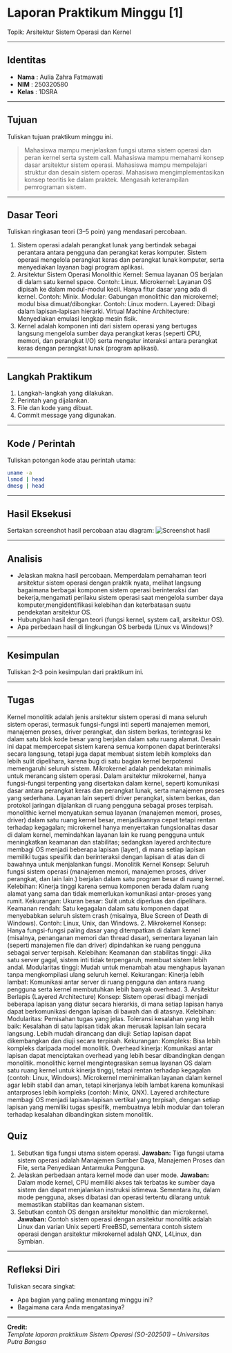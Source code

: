 
# Laporan Praktikum Minggu [1]
Topik: Arsitektur Sistem Operasi dan Kernel

---

## Identitas
- **Nama**  : Aulia Zahra Fatmawati  
- **NIM**   : 250320580  
- **Kelas** : 1DSRA

---

## Tujuan
Tuliskan tujuan praktikum minggu ini.  
> Mahasiswa mampu menjelaskan fungsi utama sistem operasi dan peran kernel serta system call.
> Mahasiswa mampu memahami konsep dasar arsitektur sistem operasi.
> Mahasiswa mampu mempelajari struktur dan desain sistem operasi.
> Mahasiswa mengimplementasikan konsep teoritis ke dalam praktek.
> Mengasah keterampilan pemrograman sistem.
---

## Dasar Teori
Tuliskan ringkasan teori (3–5 poin) yang mendasari percobaan.
1. Sistem operasi adalah perangkat lunak yang bertindak sebagai perantara antara pengguna dan perangkat keras komputer. Sistem operasi mengelola perangkat keras dan perangkat lunak komputer, serta menyediakan layanan bagi program aplikasi.
2. Arsitektur Sistem Operasi
Monolithic Kernel: Semua layanan OS berjalan di dalam satu kernel space. Contoh: Linux.
Microkernel: Layanan OS dipisah ke dalam modul-modul kecil. Hanya fitur dasar yang ada di kernel. Contoh: Minix.
Modular: Gabungan monolithic dan microkernel; modul bisa dimuat/dibongkar. Contoh: Linux modern.
Layered: Dibagi dalam lapisan-lapisan hierarki.
Virtual Machine Architecture: Menyediakan emulasi lengkap mesin fisik.
3. Kernel adalah komponen inti dari sistem operasi yang bertugas langsung mengelola sumber daya perangkat keras (seperti CPU, memori, dan perangkat I/O) serta mengatur interaksi antara perangkat keras dengan perangkat lunak (program aplikasi).

---

## Langkah Praktikum
1. Langkah-langkah yang dilakukan.  
2. Perintah yang dijalankan.  
3. File dan kode yang dibuat.  
4. Commit message yang digunakan.

---

## Kode / Perintah
Tuliskan potongan kode atau perintah utama:
```bash
uname -a
lsmod | head
dmesg | head
```

---

## Hasil Eksekusi
Sertakan screenshot hasil percobaan atau diagram:
![Screenshot hasil](screenshots/example.png)

---

## Analisis
- Jelaskan makna hasil percobaan.
 Memperdalam pemahaman teori arsitektur sistem operasi dengan praktik nyata, melihat langsung bagaimana berbagai komponen sistem operasi berinteraksi dan bekerja,mengamati perilaku sistem operasi saat mengelola sumber daya komputer,mengidentifikasi kelebihan dan keterbatasan suatu pendekatan arsitektur OS.
- Hubungkan hasil dengan teori (fungsi kernel, system call, arsitektur OS).  
- Apa perbedaan hasil di lingkungan OS berbeda (Linux vs Windows)?  

---

## Kesimpulan
Tuliskan 2–3 poin kesimpulan dari praktikum ini.

---
## Tugas
Kernel monolitik adalah jenis arsitektur sistem operasi di mana seluruh sistem operasi, termasuk fungsi-fungsi inti seperti manajemen memori, manajemen proses, driver perangkat, dan sistem berkas, terintegrasi ke dalam satu blok kode besar yang berjalan dalam satu ruang alamat. Desain ini dapat mempercepat sistem karena semua komponen dapat berinteraksi secara langsung, tetapi juga dapat membuat sistem lebih kompleks dan lebih sulit dipelihara, karena bug di satu bagian kernel berpotensi memengaruhi seluruh sistem.
Mikrokernel adalah pendekatan minimalis untuk merancang sistem operasi. Dalam arsitektur mikrokernel, hanya fungsi-fungsi terpenting yang disertakan dalam kernel, seperti komunikasi dasar antara perangkat keras dan perangkat lunak, serta manajemen proses yang sederhana. Layanan lain seperti driver perangkat, sistem berkas, dan protokol jaringan dijalankan di ruang pengguna sebagai proses terpisah.
monolithic kernel menyatukan semua layanan (manajemen memori, proses, driver) dalam satu ruang kernel besar, menjadikannya cepat tetapi rentan terhadap kegagalan; microkernel hanya menyertakan fungsionalitas dasar di dalam kernel, memindahkan layanan lain ke ruang pengguna untuk meningkatkan keamanan dan stabilitas; sedangkan layered architecture membagi OS menjadi beberapa lapisan (layer), di mana setiap lapisan memiliki tugas spesifik dan berinteraksi dengan lapisan di atas dan di bawahnya untuk menjalankan fungsi. 
Monolitik Kernel
Konsep: Seluruh fungsi sistem operasi (manajemen memori, manajemen proses, driver perangkat, dan lain lain.) berjalan dalam satu program besar di ruang kernel. 
Kelebihan:
Kinerja tinggi karena semua komponen berada dalam ruang alamat yang sama dan tidak memerlukan komunikasi antar-proses yang rumit. 
Kekurangan:
Ukuran besar: Sulit untuk diperluas dan dipelihara. 
Keamanan rendah: Satu kegagalan dalam satu komponen dapat menyebabkan seluruh sistem crash (misalnya, Blue Screen of Death di Windows). 
Contoh: Linux, Unix, dan Windows. 
2. Mikrokernel
Konsep: Hanya fungsi-fungsi paling dasar yang ditempatkan di dalam kernel (misalnya, penanganan memori dan thread dasar), sementara layanan lain (seperti manajemen file dan driver) dipindahkan ke ruang pengguna sebagai server terpisah. 
Kelebihan:
Keamanan dan stabilitas tinggi: Jika satu server gagal, sistem inti tidak terpengaruh, membuat sistem lebih andal. 
Modularitas tinggi: Mudah untuk menambah atau menghapus layanan tanpa mengkompilasi ulang seluruh kernel. 
Kekurangan:
Kinerja lebih lambat: Komunikasi antar server di ruang pengguna dan antara ruang pengguna serta kernel membutuhkan lebih banyak overhead. 
3. Arsitektur Berlapis (Layered Architecture)
Konsep: Sistem operasi dibagi menjadi beberapa lapisan yang diatur secara hierarkis, di mana setiap lapisan hanya dapat berkomunikasi dengan lapisan di bawah dan di atasnya.
Kelebihan:
Modularitas: Pemisahan tugas yang jelas.
Toleransi kesalahan yang lebih baik: Kesalahan di satu lapisan tidak akan merusak lapisan lain secara langsung.
Lebih mudah dirancang dan diuji: Setiap lapisan dapat dikembangkan dan diuji secara terpisah.
Kekurangan:
Kompleks: Bisa lebih kompleks daripada model monolitik.
Overhead kinerja: Komunikasi antar lapisan dapat menciptakan overhead yang lebih besar dibandingkan dengan monolitik.
monolithic kernel mengintegrasikan semua layanan OS dalam satu ruang kernel untuk kinerja tinggi, tetapi rentan terhadap kegagalan (contoh: Linux, Windows). Microkernel meminimalkan layanan dalam kernel agar lebih stabil dan aman, tetapi kinerjanya lebih lambat karena komunikasi antarproses lebih kompleks (contoh: Minix, QNX). Layered architecture membagi OS menjadi lapisan-lapisan vertikal yang terpisah, dengan setiap lapisan yang memiliki tugas spesifik, membuatnya lebih modular dan toleran terhadap kesalahan dibandingkan sistem monolitik.
## Quiz
1. Sebutkan tiga fungsi utama sistem operasi.
   **Jawaban:** Tiga fungsi utama sistem operasi adalah Manajemen Sumber Daya, Manajemen Proses dan File, serta Penyediaan Antarmuka Pengguna.
2. Jelaskan perbedaan antara kernel mode dan user mode.
   **Jawaban:** Dalam mode kernel, CPU memiliki akses tak terbatas ke sumber daya sistem dan dapat menjalankan instruksi istimewa. Sementara itu, dalam mode pengguna, akses dibatasi dan operasi tertentu dilarang untuk memastikan stabilitas dan keamanan sistem. 
3. Sebutkan contoh OS dengan arsitektur monolithic dan microkernel.
   **Jawaban:** Contoh sistem operasi dengan arsitektur monolitik adalah Linux dan varian Unix seperti FreeBSD, sementara contoh sistem operasi dengan arsitektur mikrokernel adalah QNX, L4Linux, dan Symbian. 

---

## Refleksi Diri
Tuliskan secara singkat:
- Apa bagian yang paling menantang minggu ini?  
- Bagaimana cara Anda mengatasinya?  

---

**Credit:**  
_Template laporan praktikum Sistem Operasi (SO-202501) – Universitas Putra Bangsa_
